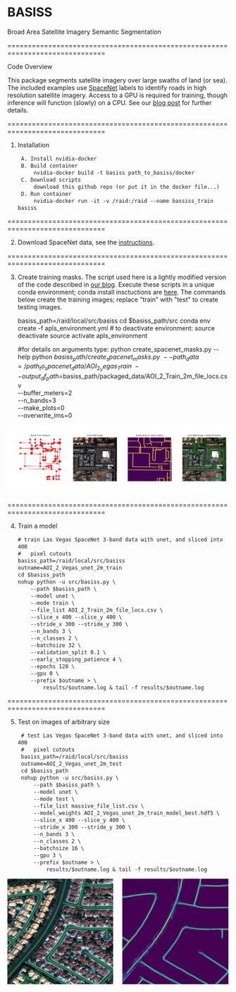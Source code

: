 # BASISS
Broad Area Satellite Imagery Semantic Segmentation

==============================================================================

Code Overview

This package segments satellite imagery over large swaths of land (or sea).  The included examples use [SpaceNet](https://spacenetchallenge.github.io/) labels to identify roads in high resolution satellite imagery.  Access to a GPU is required for training, though inference will function (slowly) on a CPU.  See our [blog post](https://medium.com/the-downlinq/broad-area-satellite-imagery-semantic-segmentation-basiss-4a7ea2c8466f) for further details.

==============================================================================

1. Installation

		A. Install nvidia-docker
		B. Build container
			nvidia-docker build -t basiss path_to_basiss/docker
		C. Download scripts
			download this github repo (or put it in the docker file...)
		D. Run container
			nvidia-docker run -it -v /raid:/raid --name bassiss_train basiss		


==============================================================================

2.	Download SpaceNet data, see the [instructions](https://github.com/SpaceNetChallenge/utilities/tree/master/content/download_instructions).


==============================================================================

3.	Create training masks.  The script used here is a lightly modified version of the code described in [our blog](https://medium.com/the-downlinq/creating-training-datasets-for-the-spacenet-road-detection-and-routing-challenge-6f970d413e2f).  Execute these scripts in a unique conda environment; conda install insctuctions are [here](https://conda.io/miniconda.html). The commands below create the training images; replace "train" with "test" to create testing images.

	basiss_path=/raid/local/src/basiss
	cd $basiss_path/src
	conda env create -f apls_environment.yml   # to deactivate environment: source deactivate
	source activate apls_environment

	#for details on arguments type: python create_spacenet_masks.py --help
	python $basiss_path/create_spacenet_masks.py \
	    --path_data=/path_to_spacenet_data/AOI_2_Vegas_Train \
	    --output_df_path=$basiss_path/packaged_data/AOI_2_Train_2m_file_locs.csv \
	    --buffer_meters=2 \
	    --n_bands=3 \
	    --make_plots=0 \
	    --overwrite_ims=0

![Alt text](/example_ims/mask_img998.png?raw=true "Figure 1")


==============================================================================

4.	Train a model

		# train Las Vegas SpaceNet 3-band data with unet, and sliced into 400 
		#  	pixel cutouts
		basiss_path=/raid/local/src/basiss
		outname=AOI_2_Vegas_unet_2m_train
		cd $basiss_path
		nohup python -u src/basiss.py \
			--path $basiss_path \
			--model unet \
			--mode train \
			--file_list AOI_2_Train_2m_file_locs.csv \
			--slice_x 400 --slice_y 400 \
			--stride_x 300 --stride_y 300 \
			--n_bands 3 \
			--n_classes 2 \
			--batchsize 32 \
			--validation_split 0.1 \
			--early_stopping_patience 4 \
			--epochs 128 \
			--gpu 0 \
			--prefix $outname > \
				results/$outname.log & tail -f results/$outname.log


==============================================================================

5. Test on images of arbitrary size

		# test Las Vegas SpaceNet 3-band data with unet, and sliced into 400 
		#  	pixel cutouts
		basiss_path=/raid/local/src/basiss
		outname=AOI_2_Vegas_unet_2m_test
		cd $basiss_path
		nohup python -u src/basiss.py \
			--path $basiss_path \
			--model unet \
			--mode test \
			--file_list massive_file_list.csv \
			--model_weights AOI_2_Vegas_unet_2m_train_model_best.hdf5 \
			--slice_x 400 --slice_y 400 \
			--stride_x 300 --stride_y 300 \
			--n_bands 3 \
			--n_classes 2 \
			--batchsize 16 \
			--gpu 3 \
			--prefix $outname > \
				results/$outname.log & tail -f results/$outname.log

![Alt text](/example_ims/unet0.png?raw=true "Figure 2")

